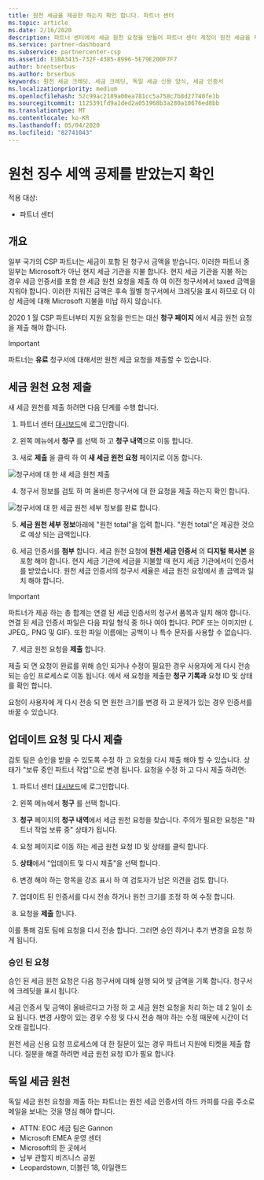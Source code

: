 ```yaml
---
title: 원천 세금을 제공한 하는지 확인 합니다. 파트너 센터
ms.topic: article
ms.date: 2/16/2020
description: 파트너 센터에서 세금 원천 요청을 만들어 파트너 센터 계정이 원천 세금을 제공한 하는지 확인 합니다.
ms.service: partner-dashboard
ms.subservice: partnercenter-csp
ms.assetid: E1BA3415-732F-4385-8996-5E79E200F7F7
author: brentserbus
ms.author: brserbus
keywords: 원천 세금 크레딧, 세금 크레딧, 독일 세금 신용 양식, 세금 인증서
ms.localizationpriority: medium
ms.openlocfilehash: 52c99ac2189a00ea781cc5a758c7b8d27740fe1b
ms.sourcegitcommit: 1125391fd9a1ded2a051968b3a280a10676ed8bb
ms.translationtype: MT
ms.contentlocale: ko-KR
ms.lasthandoff: 05/04/2020
ms.locfileid: "82741043"
---
```

# <a name="make-sure-you-are-credited-for-withholding-tax"></a>원천 징수 세액 공제를 받았는지 확인

적용 대상:

- 파트너 센터

## <a name="overview"></a>개요

일부 국가의 CSP 파트너는 세금이 포함 된 청구서 금액을 받습니다. 이러한 파트너 중 일부는 Microsoft가 아닌 현지 세금 기관을 지불 합니다. 현지 세금 기관을 지불 하는 경우 세금 인증서를 포함 한 세금 원천 요청을 제출 하 여 이전 청구서에서 taxed 금액을 지워야 합니다. 이러한 지워진 금액은 후속 월별 청구서에서 크레딧을 표시 하므로 더 이상 세금에 대해 Microsoft 지불을 미납 하지 않습니다.

2020 1 월 CSP 파트너부터 지원 요청을 만드는 대신 **청구 페이지** 에서 세금 원천 요청을 제출 해야 합니다. 

> [!IMPORTANT]
> 파트너는 **유료** 청구서에 대해서만 원천 세금 요청을 제출할 수 있습니다.

## <a name="submit-a-tax-withholding-request"></a>세금 원천 요청 제출

새 세금 원천를 제출 하려면 다음 단계를 수행 합니다.

1. 파트너 센터 [대시보드](https://partner.microsoft.com/dashboard/home)에 로그인합니다.

2. 왼쪽 메뉴에서 **청구** 를 선택 하 고 **청구 내역**으로 이동 합니다.

3. 새로 **제출** 을 클릭 하 여 **새 세금 원천 요청** 페이지로 이동 합니다.

![청구서에 대 한 새 세금 원천 제출](images/wht1.png)

4. 청구서 정보를 검토 하 여 올바른 청구서에 대 한 요청을 제출 하는지 확인 합니다.

![청구서에 대 한 세금 원천 세부 정보를 완료 합니다.](images/wht2.png)

5. **세금 원천 세부 정보**아래에 "원천 total"을 입력 합니다. "원천 total"은 제공한 것으로 예상 되는 금액입니다.

6. 세금 인증서를 **첨부** 합니다. 세금 원천 요청에 **원천 세금 인증서** 의 **디지털 복사본** 을 포함 해야 합니다. 현지 세금 기관에 세금을 지불할 때 현지 세금 기관에서이 인증서를 받았습니다. 원천 세금 인증서의 청구서 세율은 세금 원천 요청에서 총 금액과 일치 해야 합니다. 

> [!IMPORTANT]
> 파트너가 제공 하는 총 합계는 연결 된 세금 인증서의 청구서 품목과 일치 해야 합니다. 연결 된 세금 인증서 파일은 다음 파일 형식 중 하나 여야 합니다. PDF 또는 이미지만 (. JPEG,. PNG 및 GIF). 또한 파일 이름에는 공백이 나 특수 문자를 사용할 수 없습니다.

7. 세금 원천 요청을 **제출** 합니다.

제출 되 면 요청이 완료를 위해 승인 되거나 수정이 필요한 경우 사용자에 게 다시 전송 되는 승인 프로세스로 이동 됩니다. 에서 새 요청을 제출한 **청구 기록과** 요청 ID 및 상태를 확인 합니다. 

요청이 사용자에 게 다시 전송 되 면 원천 크기를 변경 하 고 문제가 있는 경우 인증서를 바꿀 수 있습니다. 

## <a name="update-request-and-resubmit"></a>업데이트 요청 및 다시 제출

검토 팀은 승인을 받을 수 있도록 수정 하 고 요청을 다시 제출 해야 할 수 있습니다. 상태가 "보류 중인 파트너 작업"으로 변경 됩니다. 요청을 수정 하 고 다시 제출 하려면:
 
1. 파트너 센터 [대시보드](https://partner.microsoft.com/dashboard/home)에 로그인합니다.

2. 왼쪽 메뉴에서 **청구** 를 선택 합니다.

3. **청구** 페이지의 **청구 내역**에서 세금 원천 요청을 찾습니다. 주의가 필요한 요청은 "파트너 작업 보류 중" 상태가 됩니다.

4. 요청 페이지로 이동 하는 세금 원천 요청 ID 및 상태를 클릭 합니다.

5. **상태**에서 "업데이트 및 다시 제출"을 선택 합니다.

6. 변경 해야 하는 항목을 강조 표시 하 여 검토자가 남은 의견을 검토 합니다.

7. 업데이트 된 인증서를 다시 전송 하거나 원천 크기를 조정 하 여 수정 합니다.

8. 요청을 **제출** 합니다. 

이를 통해 검토 팀에 요청을 다시 전송 합니다. 그러면 승인 하거나 추가 변경을 요청 하 게 됩니다.
 
### <a name="approved-requests"></a>승인 된 요청

승인 된 세금 원천 요청은 다음 청구서에 대해 실행 되어 빚 금액을 기록 합니다. 청구서에 크레딧을 표시 됩니다. 

세금 인증서 및 금액이 올바르다고 가정 하 고 세금 원천 요청을 처리 하는 데 2 일이 소요 됩니다. 변경 사항이 있는 경우 수정 및 다시 전송 해야 하는 수정 때문에 시간이 더 오래 걸립니다.
 
원천 세금 신용 요청 프로세스에 대 한 질문이 있는 경우 파트너 지원에 티켓을 제출 합니다. 질문을 해결 하려면 세금 원천 요청 ID가 필요 합니다.

## <a name="german-tax-withholding"></a>독일 세금 원천

독일 세금 원천 요청을 제출 하는 파트너는 원천 세금 인증서의 하드 카피를 다음 주소로 메일을 보내는 것을 명심 해야 합니다. 

- ATTN: EOC 세금 팀은 Gannon
- Microsoft EMEA 운영 센터
- Microsoft의 한 곳에서
- 남부 관할지 비즈니스 공원
- Leopardstown, 더블린 18, 아일랜드

